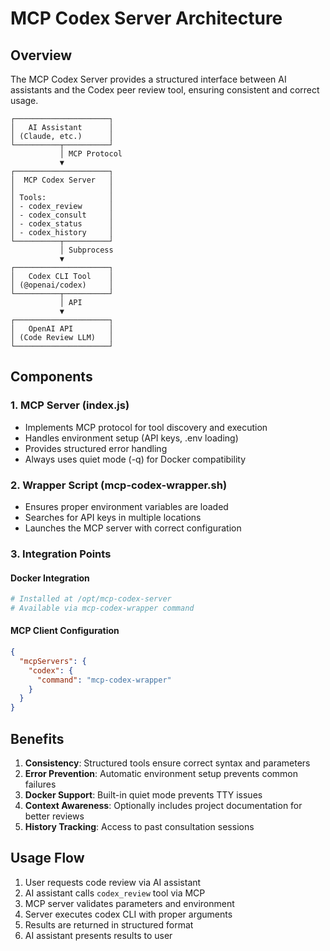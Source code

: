 # MCP Codex Server Architecture

## Overview

The MCP Codex Server provides a structured interface between AI assistants and the Codex peer review tool, ensuring consistent and correct usage.

```
┌─────────────────────┐
│   AI Assistant      │
│ (Claude, etc.)      │
└──────────┬──────────┘
           │ MCP Protocol
           ▼
┌─────────────────────┐
│  MCP Codex Server   │
│                     │
│ Tools:              │
│ - codex_review      │
│ - codex_consult     │
│ - codex_status      │
│ - codex_history     │
└──────────┬──────────┘
           │ Subprocess
           ▼
┌─────────────────────┐
│   Codex CLI Tool    │
│ (@openai/codex)     │
└──────────┬──────────┘
           │ API
           ▼
┌─────────────────────┐
│   OpenAI API        │
│ (Code Review LLM)   │
└─────────────────────┘
```

## Components

### 1. MCP Server (index.js)
- Implements MCP protocol for tool discovery and execution
- Handles environment setup (API keys, .env loading)
- Provides structured error handling
- Always uses quiet mode (-q) for Docker compatibility

### 2. Wrapper Script (mcp-codex-wrapper.sh)
- Ensures proper environment variables are loaded
- Searches for API keys in multiple locations
- Launches the MCP server with correct configuration

### 3. Integration Points

#### Docker Integration
```dockerfile
# Installed at /opt/mcp-codex-server
# Available via mcp-codex-wrapper command
```

#### MCP Client Configuration
```json
{
  "mcpServers": {
    "codex": {
      "command": "mcp-codex-wrapper"
    }
  }
}
```

## Benefits

1. **Consistency**: Structured tools ensure correct syntax and parameters
2. **Error Prevention**: Automatic environment setup prevents common failures
3. **Docker Support**: Built-in quiet mode prevents TTY issues
4. **Context Awareness**: Optionally includes project documentation for better reviews
5. **History Tracking**: Access to past consultation sessions

## Usage Flow

1. User requests code review via AI assistant
2. AI assistant calls `codex_review` tool via MCP
3. MCP server validates parameters and environment
4. Server executes codex CLI with proper arguments
5. Results are returned in structured format
6. AI assistant presents results to user